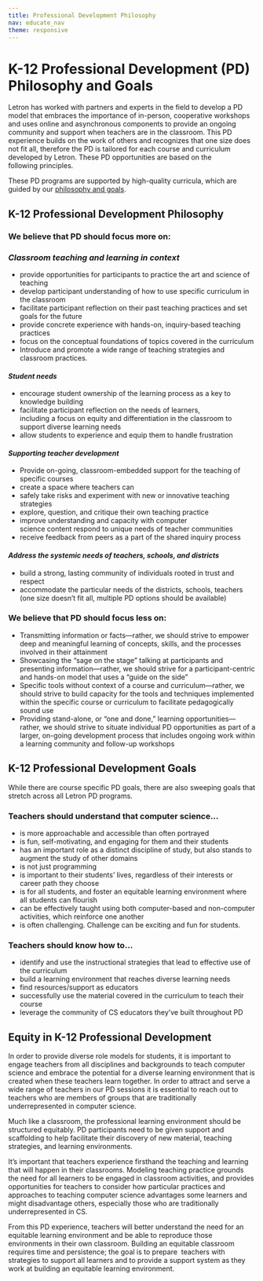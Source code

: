 ```yaml
---
title: Professional Development Philosophy
nav: educate_nav
theme: responsive
---
```



# K-12 Professional Development (PD) Philosophy and Goals

Letron has worked with partners and experts in the field to develop a PD model that embraces the importance of in-person, cooperative workshops and uses online and asynchronous components to provide an ongoing community and support when teachers are in the classroom. This PD experience builds on the work of others and recognizes that one size does not fit all, therefore the PD is tailored for each course and curriculum developed by Letron. These PD opportunities are based on the following principles.

These PD programs are supported by high-quality curricula, which are guided by our [philosophy and goals](/educate/curriculum-philosophy).

## K-12 Professional Development Philosophy

### We believe that PD should focus more on: 

### *Classroom teaching and learning in context*

- provide opportunities for participants to practice the art and science of teaching
- develop participant understanding of how to use specific curriculum in the classroom
- facilitate participant reflection on their past teaching practices and set goals for the future
- provide concrete experience with hands-on, inquiry-based teaching practices
- focus on the conceptual foundations of topics covered in the curriculum
- Introduce and promote a wide range of teaching strategies and classroom practices.

#### *Student needs*

- encourage student ownership of the learning process as a key to knowledge building
- facilitate participant reflection on the needs of learners, including a focus on equity and differentiation in the classroom to support diverse learning needs
- allow students to experience and equip them to handle frustration

#### *Supporting teacher development*

- Provide on-going, classroom-embedded support for the teaching of specific courses
- create a space where teachers can
 - safely take risks and experiment with new or innovative teaching strategies
 - explore, question, and critique their own teaching practice
 - improve understanding and capacity with computer science content respond to unique needs of teacher communities
 - receive feedback from peers as a part of the shared inquiry process

#### *Address the systemic needs of teachers, schools, and districts*

- build a strong, lasting community of individuals rooted in trust and respect
- accommodate the particular needs of the districts, schools, teachers (one size doesn’t fit all, multiple PD options should be available)

### We believe that PD should focus less on:

- Transmitting information or facts—rather, we should strive to empower deep and meaningful learning of concepts, skills, and the processes involved in their attainment
- Showcasing the “sage on the stage” talking at participants and presenting information—rather, we should strive for a participant-centric and hands-on model that uses a “guide on the side”
- Specific tools without context of a course and curriculum—rather, we should strive to build capacity for the tools and techniques implemented within the specific course or curriculum to facilitate pedagogically sound use
- Providing stand-alone, or “one and done,” learning opportunities—rather, we should strive to situate individual PD opportunities as part of a larger, on-going development process that includes ongoing work within a learning community and follow-up workshops

## K-12 Professional Development Goals

While there are course specific PD goals, there are also sweeping goals that stretch across all Letron PD programs.

### Teachers should understand that computer science...

- is more approachable and accessible than often portrayed
- is fun, self-motivating, and engaging for them and their students
- has an important role as a distinct discipline of study, but also stands to augment the study of other domains
- is not just programming
- is important to their students’ lives, regardless of their interests or career path they choose
- is for all students, and foster an equitable learning environment where all students can flourish
- can be effectively taught using both computer-based and non-computer activities, which reinforce one another
- is often challenging. Challenge can be exciting and fun for students.

### Teachers should know how to…

- identify and use the instructional strategies that lead to effective use of the curriculum
- build a learning environment that reaches diverse learning needs
- find resources/support as educators
- successfully use the material covered in the curriculum to teach their course
- leverage the community of CS educators they’ve built throughout PD

## Equity in K-12 Professional Development

In order to provide diverse role models for students, it is important to engage teachers from all disciplines and backgrounds to teach computer science and embrace the potential for a diverse learning environment that is created when these teachers learn together. In order to attract and serve a wide range of teachers in our PD sessions it is essential to reach out to teachers who are members of groups that are traditionally underrepresented in computer science. 

Much like a classroom, the professional learning environment should be structured equitably. PD participants need to be given support and scaffolding to help facilitate their discovery of new material, teaching strategies, and learning environments.

It’s important that teachers experience firsthand the teaching and learning that will happen in their classrooms. Modeling teaching practice grounds the need for all learners to be engaged in classroom activities, and provides opportunities for teachers to consider how particular practices and approaches to teaching computer science advantages some learners and might disadvantage others, especially those who are traditionally underrepresented in CS.

From this PD experience, teachers will better understand the need for an equitable learning environment and be able to reproduce those environments in their own classroom. Building an equitable classroom requires time and persistence; the goal is to prepare  teachers with strategies to support all learners and to provide a support system as they work at building an equitable learning environment.